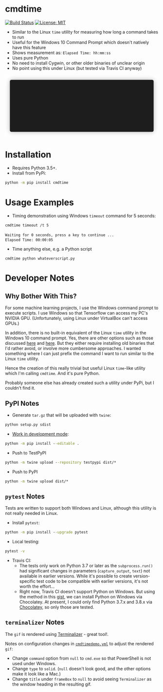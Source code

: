 # cmdtime

[![Build Status](https://travis-ci.org/ravi-chandran/cmdtime.svg?branch=master)](https://travis-ci.org/ravi-chandran/cmdtime)
[![License: MIT](https://img.shields.io/badge/License-MIT-yellow.svg)](https://opensource.org/licenses/MIT)

- Similar to the Linux `time` utility for measuring how long a command takes to run
- Useful for the Windows 10 Command Prompt which doesn't natively have this feature
- Shows measurement as: `Elapsed Time: hh:mm:ss`
- Uses pure Python
- No need to install Cygwin, or other older binaries of unclear origin
- No point using this under Linux (but tested via Travis CI anyway)

![](img/cmdtimedemo.gif)

# Installation
- Requires Python 3.5+.
- Install from PyPi:

```bat
python -m pip install cmdtime
```

# Usage Examples
- Timing demonstration using Windows `timeout` command for 5 seconds:

```
cmdtime timeout /t 5

Waiting for 0 seconds, press a key to continue ...
Elapsed Time: 00:00:05
```

- Time anything else, e.g. a Python script

```bat
cmdtime python whateverscript.py
```


# Developer Notes
## Why Bother With This?
For some machine learning projects, I use the Windows command prompt to execute scripts. I use Windows so that Tensorflow can access my PC's NVIDIA GPU. (Unfortunately, using Linux under VirtualBox can't access GPUs.)

In addition, there is no built-in equivalent of the Linux `time` utility in the Windows 10 command prompt. Yes, there are other options such as those discussed [here](https://stackoverflow.com/questions/673523/how-do-i-measure-execution-time-of-a-command-on-the-windows-command-line) and [here](https://www.raymond.cc/blog/measure-time-taken-to-complete-a-batch-file-or-command-line-execution/). But they either require installing old binaries that I'd rather avoid, or involve more cumbersome approaches. I wanted something where I can just prefix the command I want to run similar to the Linux `time` utility.

Hence the creation of this really trivial but useful Linux `time`-like utility which I'm calling `cmdtime`. And it's pure Python.

Probably someone else has already created such a utility under PyPi, but I couldn't find it.


## PyPI Notes
- Generate `tar.gz` that will be uploaded with `twine`:
```bat
python setup.py sdist
```

- [Work in development mode](https://packaging.python.org/guides/distributing-packages-using-setuptools/#working-in-development-mode):
```bat
python -m pip install --editable .
```

- Push to TestPyPI
```bat
python -m twine upload --repository testpypi dist/*
```

- Push to PyPI
```bat
python -m twine upload dist/*
```

## `pytest` Notes
Tests are written to support both Windows and Linux, although this utility is not really needed in Linux.

- Install `pytest`:
```bat
python -m pip install --upgrade pytest
```

- Local testing:
```bat
pytest -v
```

- Travis CI:
  - The tests only work on Python 3.7 or later as the `subprocess.run()` had significant changes in parameters (`capture_output`, `text`) not available in earlier versions. While it's possible to create version-specific test code to be compatible with earlier versions, it's not worth the effort...
  - Right now, Travis CI doesn't support Python on Windows. But using the method in this [gist](https://gist.github.com/shaypal5/7fd766933fb265af6f71a88cb91dd08c), we can install Python on Windows via Chocolatey. At present, I could only find Python 3.7.x and 3.8.x via [Chocolatey](https://chocolatey.org/packages/python3#versionhistory), so only those are tested.

## `terminalizer` Notes
The `gif` is rendered using [Terminalizer](https://terminalizer.com/) - great tool!.

Notes on configuration changes in [`cmdtimedemo.yml`](img/cmdtimedemo.yml) to adjust the rendered `gif`:
- Change `command` option from `null` to `cmd.exe` so that PowerShell is not used under Windows.
- Change `type` to `solid`. (`null` doesn't look good, and the other options make it look like a Mac.)
- Change `title` under `frameBox` to `null` to avoid seeing `Terminalizer` as the window heading in the resulting gif.
